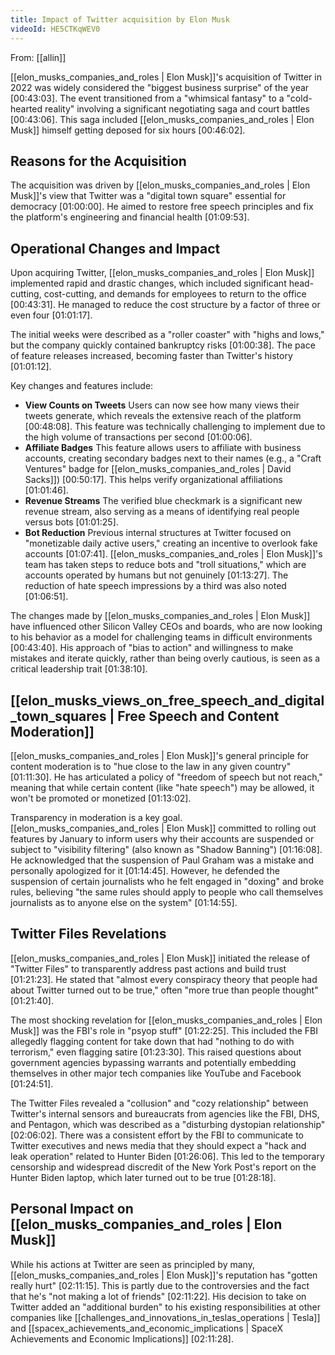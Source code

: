 ```yaml
---
title: Impact of Twitter acquisition by Elon Musk
videoId: HE5CTKqWEV0
---
```


From: [[allin]] <br/> 

[[elon_musks_companies_and_roles | Elon Musk]]'s acquisition of Twitter in 2022 was widely considered the "biggest business surprise" of the year <a class="yt-timestamp" data-t="00:43:03">[00:43:03]</a>. The event transitioned from a "whimsical fantasy" to a "cold-hearted reality" involving a significant negotiating saga and court battles <a class="yt-timestamp" data-t="00:43:06">[00:43:06]</a>. This saga included [[elon_musks_companies_and_roles | Elon Musk]] himself getting deposed for six hours <a class="yt-timestamp" data-t="00:46:02">[00:46:02]</a>.

## Reasons for the Acquisition
The acquisition was driven by [[elon_musks_companies_and_roles | Elon Musk]]'s view that Twitter was a "digital town square" essential for democracy <a class="yt-timestamp" data-t="01:00:00">[01:00:00]</a>. He aimed to restore free speech principles and fix the platform's engineering and financial health <a class="yt-timestamp" data-t="01:09:53">[01:09:53]</a>.

## Operational Changes and Impact
Upon acquiring Twitter, [[elon_musks_companies_and_roles | Elon Musk]] implemented rapid and drastic changes, which included significant head-cutting, cost-cutting, and demands for employees to return to the office <a class="yt-timestamp" data-t="00:43:31">[00:43:31]</a>. He managed to reduce the cost structure by a factor of three or even four <a class="yt-timestamp" data-t="01:01:17">[01:01:17]</a>.

The initial weeks were described as a "roller coaster" with "highs and lows," but the company quickly contained bankruptcy risks <a class="yt-timestamp" data-t="01:00:38">[01:00:38]</a>. The pace of feature releases increased, becoming faster than Twitter's history <a class="yt-timestamp" data-t="01:01:12">[01:01:12]</a>.

Key changes and features include:
*   **View Counts on Tweets** Users can now see how many views their tweets generate, which reveals the extensive reach of the platform <a class="yt-timestamp" data-t="00:48:08">[00:48:08]</a>. This feature was technically challenging to implement due to the high volume of transactions per second <a class="yt-timestamp" data-t="01:00:06">[01:00:06]</a>.
*   **Affiliate Badges** This feature allows users to affiliate with business accounts, creating secondary badges next to their names (e.g., a "Craft Ventures" badge for [[elon_musks_companies_and_roles | David Sacks]]) <a class="yt-timestamp" data-t="00:50:17">[00:50:17]</a>. This helps verify organizational affiliations <a class="yt-timestamp" data-t="01:01:46">[01:01:46]</a>.
*   **Revenue Streams** The verified blue checkmark is a significant new revenue stream, also serving as a means of identifying real people versus bots <a class="yt-timestamp" data-t="01:01:25">[01:01:25]</a>.
*   **Bot Reduction** Previous internal structures at Twitter focused on "monetizable daily active users," creating an incentive to overlook fake accounts <a class="yt-timestamp" data-t="01:07:41">[01:07:41]</a>. [[elon_musks_companies_and_roles | Elon Musk]]'s team has taken steps to reduce bots and "troll situations," which are accounts operated by humans but not genuinely <a class="yt-timestamp" data-t="01:13:27">[01:13:27]</a>. The reduction of hate speech impressions by a third was also noted <a class="yt-timestamp" data-t="01:06:51">[01:06:51]</a>.

The changes made by [[elon_musks_companies_and_roles | Elon Musk]] have influenced other Silicon Valley CEOs and boards, who are now looking to his behavior as a model for challenging teams in difficult environments <a class="yt-timestamp" data-t="00:43:40">[00:43:40]</a>. His approach of "bias to action" and willingness to make mistakes and iterate quickly, rather than being overly cautious, is seen as a critical leadership trait <a class="yt-timestamp" data-t="01:38:10">[01:38:10]</a>.

## [[elon_musks_views_on_free_speech_and_digital_town_squares | Free Speech and Content Moderation]]
[[elon_musks_companies_and_roles | Elon Musk]]'s general principle for content moderation is to "hue close to the law in any given country" <a class="yt-timestamp" data-t="01:11:30">[01:11:30]</a>. He has articulated a policy of "freedom of speech but not reach," meaning that while certain content (like "hate speech") may be allowed, it won't be promoted or monetized <a class="yt-timestamp" data-t="01:13:02">[01:13:02]</a>.

Transparency in moderation is a key goal. [[elon_musks_companies_and_roles | Elon Musk]] committed to rolling out features by January to inform users why their accounts are suspended or subject to "visibility filtering" (also known as "Shadow Banning") <a class="yt-timestamp" data-t="01:16:08">[01:16:08]</a>. He acknowledged that the suspension of Paul Graham was a mistake and personally apologized for it <a class="yt-timestamp" data-t="01:14:45">[01:14:45]</a>. However, he defended the suspension of certain journalists who he felt engaged in "doxing" and broke rules, believing "the same rules should apply to people who call themselves journalists as to anyone else on the system" <a class="yt-timestamp" data-t="01:14:55">[01:14:55]</a>.

## Twitter Files Revelations
[[elon_musks_companies_and_roles | Elon Musk]] initiated the release of "Twitter Files" to transparently address past actions and build trust <a class="yt-timestamp" data-t="01:21:23">[01:21:23]</a>. He stated that "almost every conspiracy theory that people had about Twitter turned out to be true," often "more true than people thought" <a class="yt-timestamp" data-t="01:21:40">[01:21:40]</a>.

The most shocking revelation for [[elon_musks_companies_and_roles | Elon Musk]] was the FBI's role in "psyop stuff" <a class="yt-timestamp" data-t="01:22:25">[01:22:25]</a>. This included the FBI allegedly flagging content for take down that had "nothing to do with terrorism," even flagging satire <a class="yt-timestamp" data-t="01:23:30">[01:23:30]</a>. This raised questions about government agencies bypassing warrants and potentially embedding themselves in other major tech companies like YouTube and Facebook <a class="yt-timestamp" data-t="01:24:51">[01:24:51]</a>.

The Twitter Files revealed a "collusion" and "cozy relationship" between Twitter's internal sensors and bureaucrats from agencies like the FBI, DHS, and Pentagon, which was described as a "disturbing dystopian relationship" <a class="yt-timestamp" data-t="02:06:02">[02:06:02]</a>. There was a consistent effort by the FBI to communicate to Twitter executives and news media that they should expect a "hack and leak operation" related to Hunter Biden <a class="yt-timestamp" data-t="01:26:06">[01:26:06]</a>. This led to the temporary censorship and widespread discredit of the New York Post's report on the Hunter Biden laptop, which later turned out to be true <a class="yt-timestamp" data-t="01:28:18">[01:28:18]</a>.

## Personal Impact on [[elon_musks_companies_and_roles | Elon Musk]]
While his actions at Twitter are seen as principled by many, [[elon_musks_companies_and_roles | Elon Musk]]'s reputation has "gotten really hurt" <a class="yt-timestamp" data-t="02:11:15">[02:11:15]</a>. This is partly due to the controversies and the fact that he's "not making a lot of friends" <a class="yt-timestamp" data-t="02:11:22">[02:11:22]</a>. His decision to take on Twitter added an "additional burden" to his existing responsibilities at other companies like [[challenges_and_innovations_in_teslas_operations | Tesla]] and [[spacex_achievements_and_economic_implications | SpaceX Achievements and Economic Implications]] <a class="yt-timestamp" data-t="02:11:28">[02:11:28]</a>.